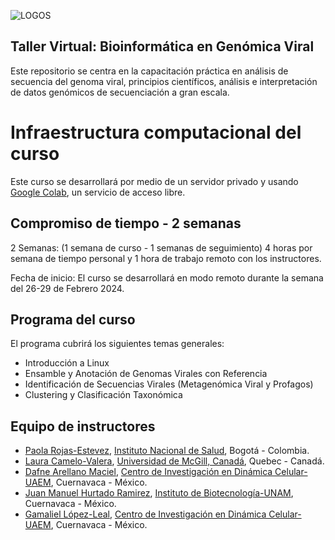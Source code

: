 
![LOGOS](https://github.com/BCVI/Taller-Virtual-Bioinformatica-Genomica-Viral/assets/160988540/59654775-df08-4729-82f6-8b3eaf39afbd)

## Taller Virtual: Bioinformática en Genómica Viral

Este repositorio se centra en la capacitación práctica en análisis de secuencia del genoma viral, principios científicos, análisis e interpretación de datos genómicos de secuenciación a gran escala.

# Infraestructura computacional del curso  

Este curso se desarrollará por medio de un servidor privado y usando [Google Colab](https://colab.research.google.com/), un servicio de acceso libre.

## Compromiso de tiempo - 2 semanas

2 Semanas: (1 semana de curso - 1 semanas de seguimiento)
4 horas por semana de tiempo personal y 1 hora de trabajo remoto con los instructores. 

Fecha de inicio: El curso se desarrollará en modo remoto durante la semana del 26-29 de Febrero 2024. 

## Programa del curso

El programa cubrirá los siguientes temas generales:

- Introducción a Linux 
- Ensamble y Anotación de Genomas Virales con Referencia
- Identificación de Secuencias Virales (Metagenómica Viral y Profagos) 
- Clustering y Clasificación Taxonómica 
  

## Equipo de instructores

- [Paola Rojas-Estevez](https://www.researchgate.net/profile/Paola-Rojas-Estevez), [Instituto Nacional de Salud](https://www.ins.gov.co/Paginas/Inicio.aspx), Bogotá - Colombia.
- [Laura Camelo-Valera](https://qcbs.ca/student-member/?student=3056), [Universidad de McGill, Canadá](https://qcbs.ca/), Quebec - Canadá.
- [Dafne Arellano Maciel](https://www.researchgate.net/profile/Dafne-Arellano-Maciel), [Centro de Investigación en Dinámica Celular-UAEM](http://www.cidc.uaem.mx/), Cuernavaca - México.
- [Juan Manuel Hurtado Ramirez](https://www.researchgate.net/profile/Juan-Hurtado-Ramirez), [Instituto de Biotecnología-UNAM](https://www.ibt.unam.mx/), Cuernavaca - México.
- [Gamaliel López-Leal](https://www.researchgate.net/profile/Gamaliel-Lopez-Leal), [Centro de Investigación en Dinámica Celular-UAEM](http://www.cidc.uaem.mx/gamaliel-lopez/), Cuernavaca - México.
